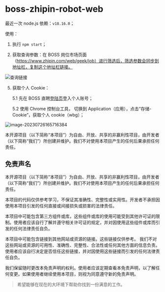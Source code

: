 # boss-zhipin-robot-web

最近一次 node.js 依赖：`v18.16.0`；

使用：

1. 执行 `npm start`；

2. 获取查询参数：在 BOSS 岗位市场页面（https://www.zhipin.com/web/geek/job）进行筛选后，筛选参数会同步到地址栏，复制这个地址栏链接。

![查询链接](https://engvu.oss-cn-shenzhen.aliyuncs.com/e05a3a8b9f32aa0bec24b49431540e03.webp)

5. 获取个人 Cookie：

   5.1 先在 BOSS 直聘[登陆页](https://www.zhipin.com/web/user/?ka=header-login)登入个人账号；

   5.2 使用 Chrome 控制台工具， 切换到 Application（应用），点击“存储- Cookie”，获取个人 cookie（wbg）；

![image-20230726165716384](https://engvu.oss-cn-shenzhen.aliyuncs.com/7a185a08a64782df63119eb61b0ab966.webp)

本开源项目（以下简称“本项目”）为自由、开放、共享的非赢利性项目，由开发者（以下简称“我们”）所创建并维护。我们不对使用本项目产生的任何后果承担任何责任。

## 免责声名

本开源项目（以下简称“本项目”）为自由、开放、共享的非赢利性项目，由开发者（以下简称“我们”）所创建并维护。我们不对使用本项目产生的任何后果承担任何责任。

本项目的代码仅供参考学习，不保证其准确性、完整性或实用性。开发者不承担因使用本项目引发的任何直接或间接损失或损害的法律责任。

本项目中可能包含第三方组件或库，这些组件或库的使用可能受到其他许可证的限制。使用者应该自行了解并遵守相关许可证的规定，并对因使用这些组件或库而引发的任何法律责任自负。

本项目中可能包含链接到其他网站或资源的链接。这些链接仅供参考。 我们不对这些网站或资源的可用性、准确性、完整性、合法性或任何其他方面的信息负责。使用者应该自行决定是否信任这些链接，并对因使用这些链接而引发的任何法律责任自负。

我们保留随时更改本免责声明的权利。使用者应该定期查看本免责声明，以了解任何变更。如果使用者继续使用本项目，则视为同意遵守新的免责声明。

> 希望能够在现在的大环境下帮助你找到一份满意的工作。
